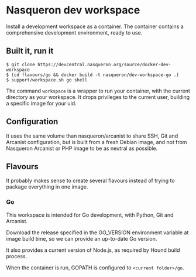 # Nasqueron dev workspace

Install a development workspace as a container. The container contains
a comprehensive development environment, ready to use.

## Built it, run it

```
$ git clone https://devcentral.nasqueron.org/source/docker-dev-workspace
$ (cd flavours/go && docker build -t nasqueron/dev-workspace-go .)
$ support/workspace.sh go shell
```

The command `workspace` is a wrapper to run your container,
with the current directory as your workspace. It drops privileges
to the current user, building a specific image for your uid.

## Configuration

It uses the same volume than nasqueron/arcanist to share SSH, Git and
Arcanist configuration, but is built from a fresh Debian image, and
not from Nasqueron Arcanist or PHP image to be as neutral as possible.

## Flavours


It probably makes sense to create several flavours instead of trying
to package everything in one image.

### Go

This workspace is intended for Go development, with Python, Git and Arcanist.

Download the release specified in the GO_VERSION environment variable
at image build time, so we can provide an up-to-date Go version.

It also provides a current version of Node.js, as required by Hound build
process.

When the container is run, GOPATH is configured to `<current folder>/go`.
